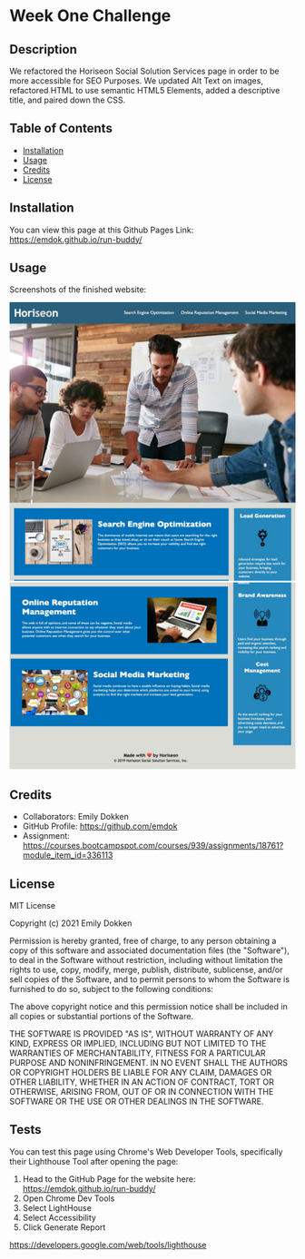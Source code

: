# Week One Challenge
## Description

We refactored the Horiseon Social Solution Services page in order to be more accessible for SEO Purposes. We updated Alt Text on images, refactored HTML to use semantic HTML5 Elements, added a descriptive title, and paired down the CSS.

## Table of Contents

- [Installation](#installation)
- [Usage](#usage)
- [Credits](#credits)
- [License](#license)

## Installation

You can view this page at this Github Pages Link: https://emdok.github.io/run-buddy/ 

## Usage

Screenshots of the finished website:

![Screenshot of top of Website](./assets/images/screenshot-1.jpg)
![Screenshot of top of Website](./assets/images/screenshot-2.jpg)

## Credits

- Collaborators: Emily Dokken 
- GitHub Profile: https://github.com/emdok
- Assignment: https://courses.bootcampspot.com/courses/939/assignments/18761?module_item_id=336113 

## License

MIT License

Copyright (c) 2021 Emily Dokken

Permission is hereby granted, free of charge, to any person obtaining a copy
of this software and associated documentation files (the "Software"), to deal
in the Software without restriction, including without limitation the rights
to use, copy, modify, merge, publish, distribute, sublicense, and/or sell
copies of the Software, and to permit persons to whom the Software is
furnished to do so, subject to the following conditions:

The above copyright notice and this permission notice shall be included in all
copies or substantial portions of the Software.

THE SOFTWARE IS PROVIDED "AS IS", WITHOUT WARRANTY OF ANY KIND, EXPRESS OR
IMPLIED, INCLUDING BUT NOT LIMITED TO THE WARRANTIES OF MERCHANTABILITY,
FITNESS FOR A PARTICULAR PURPOSE AND NONINFRINGEMENT. IN NO EVENT SHALL THE
AUTHORS OR COPYRIGHT HOLDERS BE LIABLE FOR ANY CLAIM, DAMAGES OR OTHER
LIABILITY, WHETHER IN AN ACTION OF CONTRACT, TORT OR OTHERWISE, ARISING FROM,
OUT OF OR IN CONNECTION WITH THE SOFTWARE OR THE USE OR OTHER DEALINGS IN THE
SOFTWARE.

## Tests

You can test this page using Chrome's Web Developer Tools, specifically their Lighthouse Tool after opening the page:

1. Head to the GitHub Page for the website here: https://emdok.github.io/run-buddy/ 
2. Open Chrome Dev Tools
3. Select LightHouse
4. Select Accessibility
5. Click Generate Report

https://developers.google.com/web/tools/lighthouse 